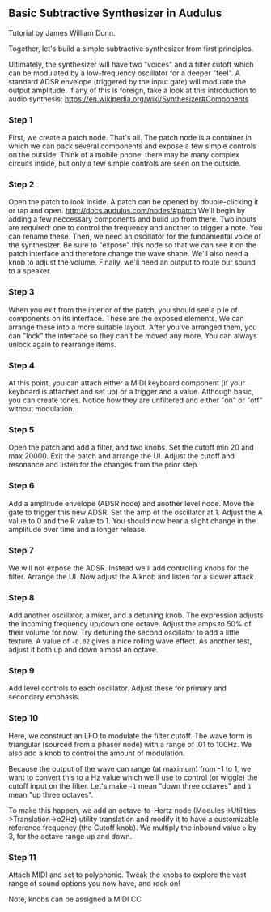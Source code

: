 ## Basic Subtractive Synthesizer in Audulus

Tutorial by James William Dunn.

Together, let's build a simple subtractive synthesizer from first principles. 

Ultimately, the synthesizer will have two "voices" and a filter cutoff which can be modulated by a low-frequency oscillator for a deeper "feel". A standard ADSR envelope (triggered by the input gate) will modulate the output amplitude. If any of this is foreign, take a look at this introduction to audio synthesis: https://en.wikipedia.org/wiki/Synthesizer#Components


### Step 1

First, we create a patch node. That's all. The patch node is a container in which we can pack several components and expose a few simple controls on the outside. Think of a mobile phone: there may be many complex circuits inside, but only a few simple controls are seen on the outside.

### Step 2

Open the patch to look inside. A patch can be opened by double-clicking it or tap and open. http://docs.audulus.com/nodes/#patch We'll begin by adding a few neccessary components and build up from there. Two inputs are required: one to control the frequency and another to trigger a note. You can rename these. Then, we need an oscillator for the fundamental voice of the synthesizer. Be sure to "expose" this node so that we can see it on the patch interface and therefore change the wave shape. We'll also need a knob to adjust the volume. Finally, we'll need an output to route our sound to a speaker.

### Step 3

When you exit from the interior of the patch, you should see a pile of components on its interface. These are the exposed elements. We can arrange these into a more suitable layout. After you've arranged them, you can "lock" the interface so they can't be moved any more. You can always unlock again to rearrange items.

### Step 4

At this point, you can attach either a MIDI keyboard component (if your keyboard is attached and set up) or a trigger and a value. Although basic, you can create tones. Notice how they are unfiltered and either "on" or "off" without modulation.

### Step 5

Open the patch and add a filter, and two knobs. Set the cutoff min 20 and max 20000. Exit the patch and arrange the UI. Adjust the cutoff and resonance and listen for the changes from the prior step.

### Step 6

Add a amplitude envelope (ADSR node) and another level node. Move the gate to trigger this new ADSR. Set the amp of the oscillator at 1. Adjust the A value to 0 and the R value to 1. You should now hear a slight change in the amplitude over time and a longer release.

### Step 7

We will not expose the ADSR. Instead we'll add controlling knobs for the filter. Arrange the UI. Now adjust the A knob and listen for a slower attack.

### Step 8

Add another oscillator, a mixer, and a detuning knob. The expression adjusts the incoming frequency up/down one octave. Adjust the amps to 50% of their volume for now. Try detuning the second oscillator to add a little texture. A value of `-0.02` gives a nice rolling wave effect. As another test, adjust it both up and down almost an octave.

### Step 9

Add level controls to each oscillator. Adjust these for primary and secondary emphasis.

### Step 10

Here, we construct an LFO to modulate the filter cutoff. The wave form is triangular (sourced from a phasor node) with a range of .01 to 100Hz. We also add a knob to control the amount of modulation. 

Because the output of the wave can range (at maximum) from -1 to 1, we want to convert this to a Hz value which we'll use to control (or wiggle) the cutoff input on the filter. Let's make `-1` mean "down three octaves" and `1` mean "up three octaves".

To make this happen, we add an octave-to-Hertz node (Modules->Utilities->Translation->o2Hz) utility translation  and modify it to have a customizable reference frequency (the Cutoff knob). We multiply the inbound value `o` by 3, for the octave range up and down.

### Step 11

Attach MIDI and set to polyphonic. Tweak the knobs to explore the vast range of sound options you now have, and rock on!

Note, knobs can be assigned a MIDI CC
